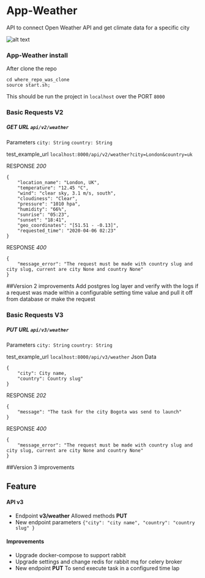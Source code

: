# App-Weather
API to connect Open Weather API and get climate data for a specific city

![alt text](https://upload.wikimedia.org/wikipedia/commons/e/ea/Cirrus-fibratus.jpg)


### App-Weather install

After clone the repo
```
cd where_repo_was_clone
source start.sh;
```

This should be run the project in `localhost` over the PORT `8000`

### Basic Requests V2
##### GET URL `api/v2/weather` 
Parameters `city: String` `country: String` 

test_example_url `localhost:8000/api/v2/weather?city=London&country=uk`

RESPONSE  *200*
```
{
    "location_name": "London, UK",
    "temperature": "12.45 °C",
    "wind": "clear sky, 3.1 m/s, south",
    "cloudiness": "Clear",
    "pressure": "1010 hpa",
    "humidity": "66%",
    "sunrise": "05:23",
    "sunset": "18:41",
    "geo_coordinates": "[51.51 - -0.13]",
    "requested_time": "2020-04-06 02:23"
}
```
RESPONSE  *400*
```
{
    "message_error": "The request must be made with country slug and city slug, current are city None and country None"
}
```

##Version 2 improvements
Add postgres log layer and verify with the logs if a request was made
 within a configurable setting time value and pull it off from database or
 make the request 
 
 
### Basic Requests V3
##### PUT URL `api/v3/weather` 
Parameters `city: String` `country: String` 

test_example_url `localhost:8000/api/v3/weather`
Json Data
```
{
	"city": City name,
	"country": Country slug"
}
```
RESPONSE  *202*
```
{
    "message": "The task for the city Bogota was send to launch"
}
```
RESPONSE  *400*
```
{
    "message_error": "The request must be made with country slug and city slug, current are city None and country None"
}
```

##Version 3 improvements
## Feature
#### API v3
- Endpoint  **v3/weather** Allowed methods **PUT**
- New endpoint parameters `{"city": "city name", "country": "country slug" }`
#### Improvements
- Upgrade docker-compose to support rabbit
- Upgrade settings and change redis for rabbit mq for celery broker
- New endpoint **PUT** To send execute task in a configured time lap